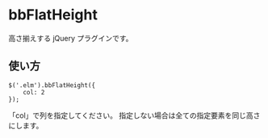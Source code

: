 # bbFlatHeight高さ揃えする jQuery プラグインです。## 使い方```$('.elm').bbFlatHeight({    col: 2});```「col」で列を指定してください。指定しない場合は全ての指定要素を同じ高さにします。